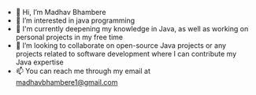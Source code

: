 - 👋 Hi, I’m Madhav Bhambere
- 👀 I’m interested in java programming
- 🌱  I'm currently deepening my knowledge in Java, as well as working on personal projects in my free time
- 💞️ I’m looking to collaborate on open-source Java projects or any projects related to software development where I can contribute my Java expertise
- 📫 You can reach me through my email at madhavbhambere1@gmail.com 

<!---
madhavbhambere/madhavbhambere is a ✨ special ✨ repository because its `README.md` (this file) appears on your GitHub profile.
You can click the Preview link to take a look at your changes.
--->
